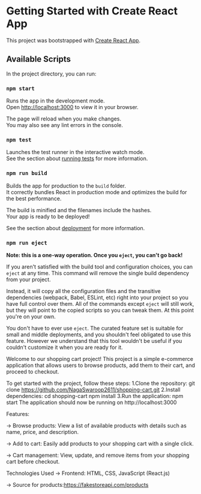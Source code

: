 # Getting Started with Create React App

This project was bootstrapped with [Create React App](https://github.com/facebook/create-react-app).

## Available Scripts

In the project directory, you can run:

### `npm start`

Runs the app in the development mode.\
Open [http://localhost:3000](http://localhost:3000) to view it in your browser.

The page will reload when you make changes.\
You may also see any lint errors in the console.

### `npm test`

Launches the test runner in the interactive watch mode.\
See the section about [running tests](https://facebook.github.io/create-react-app/docs/running-tests) for more information.

### `npm run build`

Builds the app for production to the `build` folder.\
It correctly bundles React in production mode and optimizes the build for the best performance.

The build is minified and the filenames include the hashes.\
Your app is ready to be deployed!

See the section about [deployment](https://facebook.github.io/create-react-app/docs/deployment) for more information.

### `npm run eject`

**Note: this is a one-way operation. Once you `eject`, you can't go back!**

If you aren't satisfied with the build tool and configuration choices, you can `eject` at any time. This command will remove the single build dependency from your project.

Instead, it will copy all the configuration files and the transitive dependencies (webpack, Babel, ESLint, etc) right into your project so you have full control over them. All of the commands except `eject` will still work, but they will point to the copied scripts so you can tweak them. At this point you're on your own.

You don't have to ever use `eject`. The curated feature set is suitable for small and middle deployments, and you shouldn't feel obligated to use this feature. However we understand that this tool wouldn't be useful if you couldn't customize it when you are ready for it.

Welcome to our shopping cart project! This project is a simple e-commerce application that allows users to browse products, add them to their cart, and proceed to checkout.

To get started with the project, follow these steps:
1.Clone the repository:
	git clone https://github.com/NagaSwaroop2611/shopping-cart.git
2.Install dependencies:
	cd shopping-cart
	npm install
3.Run the application:
	npm start
The application should now be running on http://localhost:3000

Features:

-> Browse products: View a list of available products with details such as name, price, and description.

-> Add to cart: Easily add products to your shopping cart with a single click.

-> Cart management: View, update, and remove items from your shopping cart before checkout.

Technologies Used
-> Frontend: HTML, CSS, JavaScript (React.js)

-> Source for products:https://fakestoreapi.com/products


